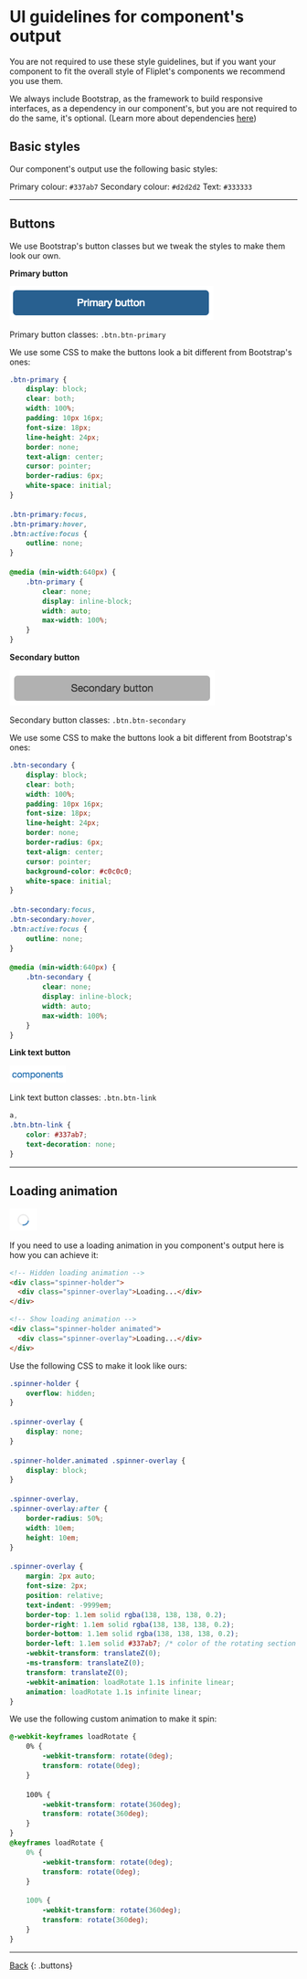 # UI guidelines for component's output

You are not required to use these style guidelines, but if you want your component to fit the overall style of Fliplet's components we recommend you use them.

We always include Bootstrap, as the framework to build responsive interfaces, as a dependency in our component's, but you are not required to do the same, it's optional. (Learn more about dependencies [here](Dependencies-and-assets.md))

## Basic styles

Our component's output use the following basic styles:

Primary colour: `#337ab7`
Secondary colour: `#d2d2d2`
Text: `#333333`

---

## Buttons

We use Bootstrap's button classes but we tweak the styles to make them look our own.

**Primary button**

![Link text button](assets/img/ui-build/output-primary-btn.png)

Primary button classes: `.btn.btn-primary`

We use some CSS to make the buttons look a bit different from Bootstrap's ones:

```css
.btn-primary {
	display: block;
	clear: both;
	width: 100%;
	padding: 10px 16px;
	font-size: 18px;
	line-height: 24px;
	border: none;
	text-align: center;
	cursor: pointer;
	border-radius: 6px;
	white-space: initial;
}

.btn-primary:focus,
.btn-primary:hover,
.btn:active:focus {
	outline: none;
}

@media (min-width:640px) {
	.btn-primary {
		clear: none;
		display: inline-block;
		width: auto;
		max-width: 100%;
	}
}
```

**Secondary button**

![Link text button](assets/img/ui-build/output-secondary-btn.png)

Secondary button classes: `.btn.btn-secondary`

We use some CSS to make the buttons look a bit different from Bootstrap's ones:

```css
.btn-secondary {
	display: block;
	clear: both;
	width: 100%;
	padding: 10px 16px;
	font-size: 18px;
	line-height: 24px;
	border: none;
	border-radius: 6px;
	text-align: center;
	cursor: pointer;
	background-color: #c0c0c0;
	white-space: initial;
}

.btn-secondary:focus,
.btn-secondary:hover,
.btn:active:focus {
	outline: none;
}

@media (min-width:640px) {
	.btn-secondary {
		clear: none;
		display: inline-block;
		width: auto;
		max-width: 100%;
	}
}
```

**Link text button**

![Link text button](assets/img/ui-build/output-link-btn.png)

Link text button classes: `.btn.btn-link`

```css
a,
.btn.btn-link {
    color: #337ab7;
    text-decoration: none;
}
```

---

## Loading animation

![Loading animation](assets/img/ui-build/widget-loading.png)

If you need to use a loading animation in you component's output here is how you can achieve it:

```html
<!-- Hidden loading animation -->
<div class="spinner-holder">
  <div class="spinner-overlay">Loading...</div>
</div>
```
```html
<!-- Show loading animation -->
<div class="spinner-holder animated">
  <div class="spinner-overlay">Loading...</div>
</div>
```

Use the following CSS to make it look like ours:

```css
.spinner-holder {
	overflow: hidden;
}

.spinner-overlay {
	display: none;
}

.spinner-holder.animated .spinner-overlay {
	display: block;
}

.spinner-overlay,
.spinner-overlay:after {
	border-radius: 50%;
	width: 10em;
	height: 10em;
}

.spinner-overlay {
	margin: 2px auto;
	font-size: 2px;
	position: relative;
	text-indent: -9999em;
	border-top: 1.1em solid rgba(138, 138, 138, 0.2);
	border-right: 1.1em solid rgba(138, 138, 138, 0.2);
	border-bottom: 1.1em solid rgba(138, 138, 138, 0.2);
	border-left: 1.1em solid #337ab7; /* color of the rotating section */
	-webkit-transform: translateZ(0);
	-ms-transform: translateZ(0);
	transform: translateZ(0);
	-webkit-animation: loadRotate 1.1s infinite linear;
	animation: loadRotate 1.1s infinite linear;
}
```

We use the following custom animation to make it spin:

```css
@-webkit-keyframes loadRotate {
	0% {
		-webkit-transform: rotate(0deg);
		transform: rotate(0deg);
	}

	100% {
		-webkit-transform: rotate(360deg);
		transform: rotate(360deg);
	}
}
@keyframes loadRotate {
	0% {
		-webkit-transform: rotate(0deg);
		transform: rotate(0deg);
	}

	100% {
		-webkit-transform: rotate(360deg);
		transform: rotate(360deg);
	}
}
```

---

[Back](README.md)
{: .buttons}